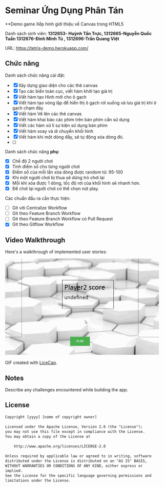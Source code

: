 # Seminar Ứng Dụng Phân Tán
**Demo game Xếp hình giới thiệu về Canvas trong HTML5

Danh sách sinh viên: **1312653- Huỳnh Tấn Trực, 1312665-Nguyễn Quốc Tuấn
					   1312676-Đinh Minh Tú , 1312696-Trần Quang Việt**

URL: https://tetris-demo.herokuapp.com/

## Chức năng

Danh sách chức năng cài đặt:

* [x] Xây dựng giao diện cho các thẻ canvas
* [x] Tạo các biến toàn cục, viết hàm khởi tạo giá trị
* [x] Viết hàm tạo Hình mới cho ô gạch
* [x] Viết hàm tạo vòng lập để hiển thị ô gạch rơi xuống và lưu giá trị khi ô gạch chạm đáy
* [x] Viết hàm Vẽ lên các thẻ canvas 
* [X] Viết hàm khai báo các phím trên bàn phím cần sử dụng
* [x] Viết các hàm xử lí sự kiện sử dụng bàn phím
* [x] Viết hàm xoay và di chuyển khối hình
* [x] Viết hàm khi một dòng đầy, sẽ tự động xóa dòng đó.
* [ ] 

Danh sách chức năng **phụ**:

* [x] Chế độ 2 người chơi
* [x] Tính điểm số cho từng người chơi
* [x] Điểm số của mỗi lần xóa dòng được random từ: 95-100
* [x] Khi một người chơi bị thua sẽ dừng trò chơi lại
* [x] Mỗi khi xóa được 1 dòng, tốc độ rơi của khối hình sẽ nhanh hơn.
* [x] Để chơi lại người chơi có thể chọn nút play.

Các chuẩn đầu ra cần thực hiện:
* [ ] Git với Centralize Workflow
* [ ] Git theo Feature Branch Workflow
* [ ] Git theo Feature Branch Workflow có Pull Request
* [x] Git theo Gitflow Workflow

## Video Walkthrough

Here's a walkthrough of implemented user stories:

![Video Walkthrough](demo.gif)

GIF created with [LiceCap](http://www.cockos.com/licecap/).

## Notes

Describe any challenges encountered while building the app.

## License

    Copyright [yyyy] [name of copyright owner]

    Licensed under the Apache License, Version 2.0 (the "License");
    you may not use this file except in compliance with the License.
    You may obtain a copy of the License at

        http://www.apache.org/licenses/LICENSE-2.0

    Unless required by applicable law or agreed to in writing, software
    distributed under the License is distributed on an "AS IS" BASIS,
    WITHOUT WARRANTIES OR CONDITIONS OF ANY KIND, either express or implied.
    See the License for the specific language governing permissions and
    limitations under the License.